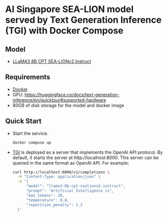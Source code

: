 # AI Singapore SEA-LION model served by Text Generation Inference (TGI) with Docker Compose

## Model
- [LLaMA3 8B CPT SEA-LIONv2 Instruct](https://huggingface.co/aisingapore/llama3-8b-cpt-sealionv2-instruct)

## Requirements
- [Docker](https://docs.docker.com/engine/install/)
- GPU: https://huggingface.co/docs/text-generation-inference/en/quicktour#supported-hardware
- 80GB of disk storage for the model and docker image

## Quick Start
- Start the service.
  ```bash
  docker compose up
  ```
- [TGI](https://huggingface.co/docs/text-generation-inference/) is deployed as a server that implements the OpenAI API protocol.
  By default, it starts the server at http://localhost:8000. This server can be queried in the same format as OpenAI API. For example:
  ```bash
  curl http://localhost:8000/v1/completions \
    -H "Content-Type: application/json" \
    -d '{
        "model": "llama3-8b-cpt-sealionv2-instruct",
        "prompt": "Artificial Intelligence is",
        "max_tokens": 20,
        "temperature": 0.8,
        "repetition_penalty": 1.2
    }'
  ```
